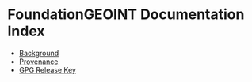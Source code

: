 # FoundationGEOINT Documentation Index

* [Background](./background.md)
* [Provenance](./provenance.md)
* [GPG Release Key](./geoint-gpg.md)
